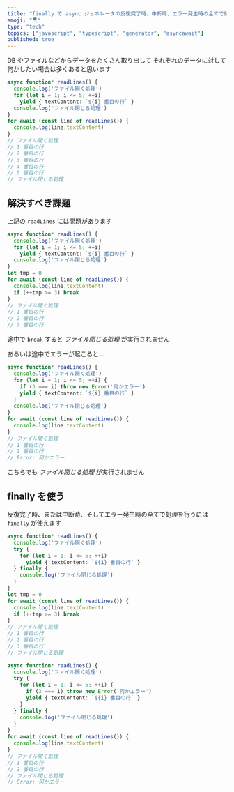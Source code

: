 ```yaml
---
title: "finally で async ジェネレータの反復完了時、中断時、エラー発生時の全てで処理を行う"
emoji: "🪂"
type: "tech"
topics: ["javascript", "typescript", "generator", "asyncawait"]
published: true
---
```


DB やファイルなどからデータをたくさん取り出して
それぞれのデータに対して何かしたい場合は多くあると思います

```ts
async function* readLines() {
  console.log('ファイル開く処理')
  for (let i = 1; i <= 5; ++i)
    yield { textContent: `${i} 番目の行` }
  console.log('ファイル閉じる処理')
}
for await (const line of readLines()) {
  console.log(line.textContent)
}
// ファイル開く処理
// 1 番目の行
// 2 番目の行
// 3 番目の行
// 4 番目の行
// 5 番目の行
// ファイル閉じる処理
```

## 解決すべき課題

上記の `readLines` には問題があります

```ts
async function* readLines() {
  console.log('ファイル開く処理')
  for (let i = 1; i <= 5; ++i)
    yield { textContent: `${i} 番目の行` }
  console.log('ファイル閉じる処理')
}
let tmp = 0
for await (const line of readLines()) {
  console.log(line.textContent)
  if (++tmp >= 3) break
}
// ファイル開く処理
// 1 番目の行
// 2 番目の行
// 3 番目の行
```

途中で `break` すると *ファイル閉じる処理* が実行されません

あるいは途中でエラーが起こると…

```ts
async function* readLines() {
  console.log('ファイル開く処理')
  for (let i = 1; i <= 5; ++i) {
    if (3 === i) throw new Error('何かエラー')
    yield { textContent: `${i} 番目の行` }
  }
  console.log('ファイル閉じる処理')
}
for await (const line of readLines()) {
  console.log(line.textContent)
}
// ファイル開く処理
// 1 番目の行
// 2 番目の行
// Error: 何かエラー
```

こちらでも *ファイル閉じる処理* が実行されません

## finally を使う

反復完了時、または中断時、そしてエラー発生時の全てで処理を行うには `finally` が使えます

```ts
async function* readLines() {
  console.log('ファイル開く処理')
  try {
    for (let i = 1; i <= 5; ++i)
      yield { textContent: `${i} 番目の行` }
  } finally {
    console.log('ファイル閉じる処理')
  }
}
let tmp = 0
for await (const line of readLines()) {
  console.log(line.textContent)
  if (++tmp >= 3) break
}
// ファイル開く処理
// 1 番目の行
// 2 番目の行
// 3 番目の行
// ファイル閉じる処理
```

```ts
async function* readLines() {
  console.log('ファイル開く処理')
  try {
    for (let i = 1; i <= 5; ++i) {
      if (3 === i) throw new Error('何かエラー')
      yield { textContent: `${i} 番目の行` }
    }
  } finally {
    console.log('ファイル閉じる処理')
  }
}
for await (const line of readLines()) {
  console.log(line.textContent)
}
// ファイル開く処理
// 1 番目の行
// 2 番目の行
// ファイル閉じる処理
// Error: 何かエラー
```
